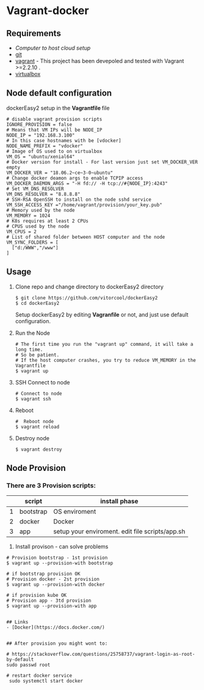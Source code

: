 # Vagrant-docker

## Requirements
- *Computer to host cloud setup*
- [git](https://git-scm.com/downloads)
- [vagrant](https://www.vagrantup.com/downloads.html) - This project has been devepoled and tested with Vagrant >=2.2.10 .
- [virtualbox](https://www.virtualbox.org/wiki/Downloads)


## Node default configuration
 dockerEasy2 setup in the <b> Vagrantfile </b> file
  ```shell
  # disable vagrant provision scripts
  IGNORE_PROVISION = false
  # Means that VM IPs will be NODE_IP
  NODE_IP = "192.168.3.100"  
  # In this case hostnames with be [vdocker]
  NODE_NAME_PREFIX = "vdocker"
  # Image of OS used to on virtualbox
  VM_OS = "ubuntu/xenial64"
  # Docker version for install - For last version just set VM_DOCKER_VER empty
  VM_DOCKER_VER = "18.06.2~ce~3-0~ubuntu"
  # Change docker deamon args to enable TCPIP access
  VM_DOCKER_DAEMON_ARGS = "-H fd:// -H tcp://#{NODE_IP}:4243"
  # Set VM_DNS_RESOLVER
  VM_DNS_RESOLVER = "8.8.8.8"
  # SSH-RSA OpenSSH to install on the node sshd service
  VM_SSH_ACCESS_KEY ="/home/vagrant/provision/your_key.pub"  
  # Memory used by the node
  VM_MEMORY = 1024
  # K8s requires at least 2 CPUs
  # CPUS used by the node
  VM_CPUS = 2
  # List of shared folder between HOST computer and the node
  VM_SYNC_FOLDERS = [
    ["d:/WWW","/www"]
  ]
  ```

## Usage

1. Clone repo and change directory to dockerEasy2 directory
    ```shell
    $ git clone https://github.com/vitorcool/dockerEasy2
    $ cd dockerEasy2
    ```
    Setup dockerEasy2 by editing <b>Vagranfile</b> or not, and just use default configuration.

2. Run the Node
    ```shell
    # The first time you run the "vagrant up" command, it will take a long time.
    # So be patient.
    # If the host computer crashes, you try to reduce VM_MEMORY in the Vagrantfile
    $ vagrant up
    ```  

3. SSH Connect to node
    ```shell
    # Connect to node
    $ vagrant ssh    
    ```
4. Reboot
    ```shell
    #  Reboot node
    $ vagrant reload        
    ```

5. Destroy node
    ```shell
    $ vagrant destroy
    ```    


## Node Provision

### There are 3 Provision scripts:
||script | install phase
--- | --- | ---
|1|bootstrap | OS enviroment
|2|docker|Docker
|3|app| setup your enviroment. edit file scripts/app.sh


1. Install provison - can solve problems
```shell
# Provision bootstrap - 1st provision
$ vagrant up --provision-with bootstrap
```
```shell
# if bootstrap provision OK
# Provision docker - 2st provision
$ vagrant up --provision-with docker
```
```shell
# if provision kube OK
# Provision app - 3td provision
$ vagrant up --provision-with app
```
```shell

## Links
- [Docker](https://docs.docker.com/)


## After provision you might wont to:

# https://stackoverflow.com/questions/25758737/vagrant-login-as-root-by-default
sudo passwd root

# restart docker service 
 sudo systemctl start docker
